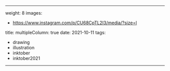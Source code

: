 
---
weight: 8
images:
- https://www.instagram.com/p/CU68CpTL2I3/media/?size=l

title:
multipleColumn: true
date: 2021-10-11
tags:
- drawing
- illustration
- inktober
- inktober2021
---

